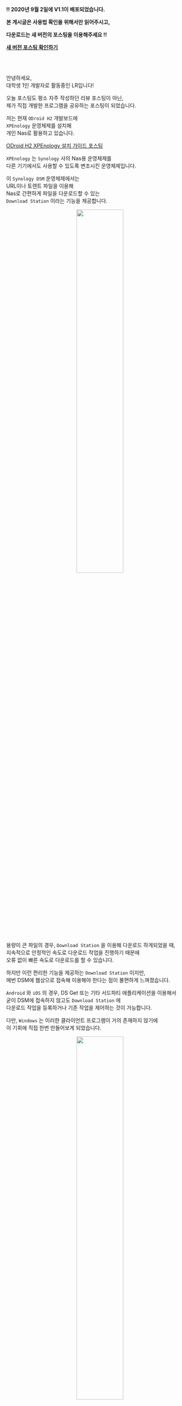 __!! 2020년 9월 2일에 V1.1이 배포되었습니다.__

__본 게시글은 사용법 확인을 위해서만 읽어주시고,__

__다운로드는 새 버전의 포스팅을 이용해주세요 !!__

__​<a href="https://blog-lr.defcon.or.kr/postview/200902-synology-downloadstation-client-new" target="_sub">새 버전 포스팅 확인하기</a>__

<br>
<br>

안녕하세요,<br>
대학생 1인 개발자로 활동중인 LR입니다!

오늘 포스팅도 평소 자주 작성하던 리뷰 포스팅이 아닌,<br>
제가 직접 개발한 프로그램을 공유하는 포스팅이 되었습니다.

저는 현재 ```ODroid H2``` 개발보드에<br>
```XPEnology``` 운영체제를 설치해<br>
개인 Nas로 활용하고 있습니다.

​<a href="https://blog-lr.defcon.or.kr/odroid-h2-xpenology-guide">ODroid H2 XPEnology 설치 가이드 포스팅</a>

```XPEnology``` 는 ```Synology``` 사의 Nas용 운영체제를<br>
다른 기기에서도 사용할 수 있도록 변조시킨 운영체제입니다.

이 ```Synology DSM``` 운영체제에서는<br>
URL이나 토렌트 파일을 이용해<br>
Nas로 간편하게 파일을 다운로드할 수 있는<br>
```Download Station``` 이라는 기능을 제공합니다.

<center>
<img src="1_dsm_downloadstation.png" width="50%" />
</center>

용량이 큰 파일의 경우, ```Download Station``` 을 이용해 다운로드 하게되었을 때,<br>
지속적으로 안정적인 속도로 다운로드 작업을 진행하기 때문에<br>
오류 없이 빠른 속도로 다운로드를 할 수 있습니다.

하지만 이런 편리한 기능을 제공하는 ```Download Station``` 이지만,<br>
매번 DSM에 웹상으로 접속해 이용해야 한다는 점이 불편하게 느껴졌습니다.​

```Android``` 와 ```iOS``` 의 경우, DS Get 또는 기타 서드파티 애플리케이션을 이용해서<br>
굳이 DSM에 접속하지 않고도 ```Download Station``` 에<br>
다운로드 작업을 등록하거나 기존 작업을 제어하는 것이 가능합니다.

다만, ```Windows``` 는 이러한 클라이언트 프로그램이 거의 존재하지 않기에<br>
이 기회에 직접 한번 만들어보게 되었습니다.

<center>
<img src="2_client_login.png" width="50%" />
</center>

프로그램을 최초 실행하게 되면,<br>
위와 같은 로그인 창이 보이게됩니다.<br>
위에서부터 순차적으로 사용중인 DSM의 주소와 계정을 입력해줍니다.<br>
이때, DSM의 주소의 경우 ```http://hello.synology.me``` 와 같이<br>
http 또는 https로 시작하는 형태로 입력해주셔야 합니다.​

이때 입력하는 계정 정보는 별도의 서버에 저장되지 않고,<br>
Login 버튼을 클릭하는 순간 프로그램을 실행하신 위치에 설정파일이 생성되며<br>
해당 파일에 암호화되어 기록됩니다.<br>
이후 실행시에는 해당 파일을 읽어들여<br>
지정된 DSM에 로그인하는 용도로만 활용됩니다.

DSM의 주소와 계정 정보를 올바르게 입력했다면,<br>
Login 버튼을 클릭했을 때<br>
프로그램의 메인 화면으로 진입하게 됩니다.

<center>
<img src="3_client_main.png" width="50%" />
</center>

맨 위에는 리스트를 새로 불러오기 위한 새로고침 버튼,<br>
그리고 현재 등록되어있는 작업 리스트가 위치합니다.<br>
그 아래로는 다운로드 작업을 추가로 등록하기 위한 입력란과<br>
입력된 작업들을 DSM으로 전송해 다운로드를 시작하는<br>
버튼이 위치합니다.

```Python``` 으로 작성된 프로그램의 특성상,<br>
반복적으로 리스트의 새로고침을 구현하는 것이 사실상 불가능 하였기에,<br>
부득이하게 수동 새로고침 형태로 버튼을 추가하게 되었습니다.<br>
다만, 다운로드 작업을 추가하거나 기존 작업을 제어하는 경우<br>
자동적으로 새로고침을 하도록 해두었기에,<br>
큰 불편함은 없으리라 생각됩니다.

상단 리스트에서 작업을 클릭할 경우,<br>
해당 작업을 제어할 수 있는 메뉴가 표시됩니다.

<center>
<img src="4_client_main_manage.png" width="50%" />
</center>

일시정지 또는 이어받기를 클릭할 경우,<br>
진행중인 작업을 일시적으로 정지시키거나<br>
일시정지 상태인 작업을 이어서 진행하도록 합니다.

삭제 버튼을 클릭할 경우, 진행중인 작업은 취소되며<br>
목록에서 해당 작업이 삭제됩니다.

다운로드 작업을 추가하고자 할 경우,<br>
해당 파일의 URL 또는<br>
토렌트 파일명을 입력해줍니다.<br>
이때, 토렌트 파일의 경우 프로그램을 실행한 위치에 저장해 두어야 합니다.

<center>
<img src="5_client_main_register.png" width="50%" />
</center>

이처럼, 한 줄당 하나의 다운로드 작업을 입력해<br>
한번에 여러 작업을 등록하는 것이 가능합니다.<br>​

## 다운로드

​<a href="https://drive.defcon.or.kr/sharing/EC5q5AyT3" target="_sub">DownloadStation Client 다운로드</a>

다운로드는 위 링크에서 가능하며,<br>
```Windows``` 용 exe 파일과 ```Linux``` 용 바이너리 파일을<br>
모두 배포합니다.<br>
사용중인 운영체제에 맞는 프로그램을 받아 이용하시면 되겠습니다.

## 소스코드 및 공유

​<a href="https://github.com/yymin1022/Synology_DownloadStation_Client" target="_sub">소스코드 보러가기</a>

본 프로젝트의 모든 소스코드는 제 ```Github``` 를 통해 공개합니다.<br>
단, 소스코드를 활용하고자 하시는 경우,<br>
제 원본 ```Github``` 링크를 남겨주시기 바라며,<br>
혹시나, 본 프로그램을 공유하고자 하실 경우,<br>
새로운 글을 작성하거나 파일을 직접 첨부하지 마시고,<br>
본 포스팅의 링크를 첨부해주시면 감사하겠습니다.

규모가 큰 그런 프로그램은 아니지만,<br>
```Synology``` 의 ```DownloadStation``` 에서 제공하는 중심적인 기능들은<br>
대부분 지원하기 때문에, 어느정도 불편함을 해소할 수 있는<br>
그런 프로그램이라고 생각합니다.

많은 사용자를 바라고 개발한 프로그램이라기보다는<br>
제가 편하게 이용하고자 개발하기 시작한 프로그램이다 보니<br>
개발하고 나서의 뿌듯함이 배가 되는 듯 싶습니다.

지금까지,<br>
LR이었습니다!